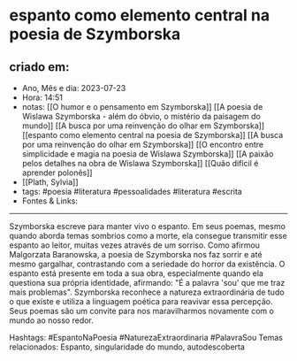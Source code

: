 # espanto como elemento central na poesia de Szymborska

## criado em: 
-  Ano, Mês e dia: 2023-07-23
- Hora: 14:51
- notas: [[O humor e o pensamento em Szymborska]]
  [[A poesia de Wislawa Szymborska -  além do óbvio, o mistério da paisagem do mundo]]
  [[A busca por uma reinvenção do olhar em Szymborska]]
  [[espanto como elemento central na poesia de Szymborska]]
  [[A busca por uma reinvenção do olhar em Szymborska]]
  [[O encontro entre simplicidade e magia na poesia de Wislawa Szymborska]]
  [[A paixão pelos detalhes na obra de Wislawa Szymborska]]
  [[Quão difícil é aprender polonês]]
- [[Plath, Sylvia]]
- tags: #poesia #literatura #pessoalidades #literatura #escrita 
- Fontes & Links: 
---
Szymborska escreve para manter vivo o espanto. Em seus poemas, mesmo quando aborda temas sombrios como a morte, ela consegue transmitir esse espanto ao leitor, muitas vezes através de um sorriso. Como afirmou Malgorzata Baranowska, a poesia de Szymborska nos faz sorrir e até mesmo gargalhar, contrastando com a seriedade do horror da existência. O espanto está presente em toda a sua obra, especialmente quando ela questiona sua própria identidade, afirmando: "É a palavra 'sou' que me traz mais problemas". Szymborska reconhece a natureza extraordinária de tudo o que existe e utiliza a linguagem poética para reavivar essa percepção. Seus poemas são um convite para nos maravilharmos novamente com o mundo ao nosso redor.

Hashtags: #EspantoNaPoesia #NaturezaExtraordinaria #PalavraSou
Temas relacionados: Espanto, singularidade do mundo, autodescoberta